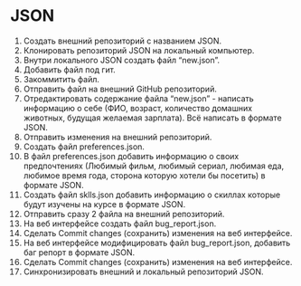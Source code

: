# JSON

1. Создать внешний репозиторий c названием JSON.
2. Клонировать репозиторий JSON на локальный компьютер.
3. Внутри локального JSON создать файл “new.json”.
4. Добавить файл под гит.
5. Закоммитить файл.
6. Отправить файл на внешний GitHub репозиторий.
7. Отредактировать содержание файла “new.json” - написать информацию о себе (ФИО, возраст, количество домашних животных, будущая желаемая зарплата). Всё написать в формате JSON.
8. Отправить изменения на внешний репозиторий.
9. Создать файл preferences.json.
10. В файл preferences.json добавить информацию о своих предпочтениях (Любимый фильм, любимый сериал, любимая еда, любимое время года, сторона которую хотели бы посетить) в формате JSON.
11. Создать файл sklls.json добавить информацию о скиллах которые будут изучены на курсе в формате JSON.
12. Отправить сразу 2 файла на внешний репозиторий.
13. На веб интерфейсе создать файл bug_report.json.
14. Сделать Commit changes (сохранить) изменения на веб интерфейсе.
15. На веб интерфейсе модифицировать файл bug_report.json, добавить баг репорт в формате JSON.
16. Сделать Commit changes (сохранить) изменения на веб интерфейсе.
17. Синхронизировать внешний и локальный репозиторий JSON.
